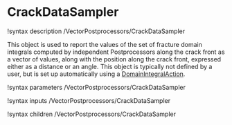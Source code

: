 # CrackDataSampler
!syntax description /VectorPostprocessors/CrackDataSampler

This object is used to report the values of the set of fracture domain integrals computed by independent Postprocessors along the crack front as a vector of values, along with the position along the crack front, expressed either as a distance or an angle. This object is typically not defined by a user, but is set up automatically using a [DomainIntegralAction](/DomainIntegralAction.md).

!syntax parameters /VectorPostprocessors/CrackDataSampler

!syntax inputs /VectorPostprocessors/CrackDataSampler

!syntax children /VectorPostprocessors/CrackDataSampler
